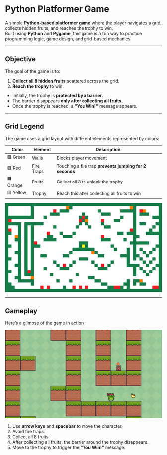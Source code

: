 # Python Platformer Game

A simple **Python-based platformer game** where the player navigates a grid, collects hidden fruits, and reaches the trophy to win.  
Built using **Python** and **Pygame**, this game is a fun way to practice programming logic, game design, and grid-based mechanics.

---

## Objective

The goal of the game is to:

1. **Collect all 8 hidden fruits** scattered across the grid.
2. **Reach the trophy** to win.

- Initially, the trophy is **protected by a barrier**.
- The barrier disappears **only after collecting all fruits**.
- Once the trophy is reached, a **"You Win!"** message appears.

---

## Grid Legend

The game uses a grid layout with different elements represented by colors:

| Color     | Element    | Description                                             |
| --------- | ---------- | ------------------------------------------------------- |
| 🟩 Green  | Walls      | Blocks player movement                                  |
| 🟥 Red    | Fire Traps | Touching a fire trap **prevents jumping for 2 seconds** |
| 🟧 Orange | Fruits     | Collect all 8 to unlock the trophy                      |
| 🟨 Yellow | Trophy     | Reach this after collecting all fruits to win           |

![Grid Example](Pics/grid.png)

---

## Gameplay

Here’s a glimpse of the game in action:

![Game](Pics/8.png)

1. Use **arrow keys** and **spacebar** to move the character.
2. Avoid fire traps.
3. Collect all 8 fruits.
4. After collecting all fruits, the barrier around the trophy disappears.
5. Move to the trophy to trigger the **"You Win!"** message.
